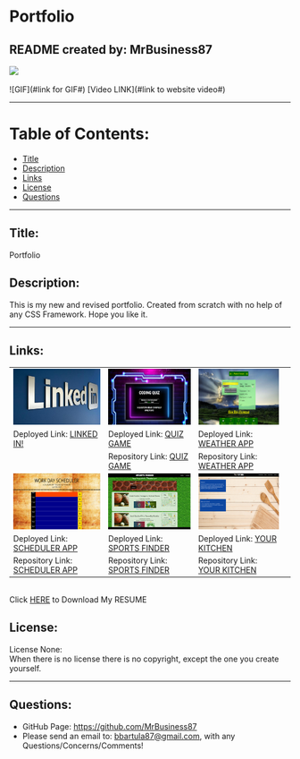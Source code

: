 # Portfolio

## README created by: MrBusiness87

![](https://img.shields.io/badge/license-NONE-lightgrey)

![GIF](#link for GIF#)
[Video LINK](#link to website video#)

---

# Table of Contents:

- [Title](#Title)
- [Description](#Description)
- [Links](#Links)
- [License](#License)
- [Questions](#Questions)

---

## Title:

Portfolio

## Description:

This is my new and revised portfolio. Created from scratch with no help of any CSS Framework. Hope you like it.

---

## Links:

|                                                                                           |                                                                                       |                                                                                          |     |
| ----------------------------------------------------------------------------------------- | ------------------------------------------------------------------------------------- | ---------------------------------------------------------------------------------------- | --- |
| <img src="./assets/thumbnails/LINKEDIN thumbnail.jpg" style="height:100px; width: 200px"> | <img src="./assets/thumbnails/QUIZ thumbnail.png" style="height:100px; width: 200px"> | <img src="./assets/thumbnails/WEATHER thumbnail.png" style="height:100px; width: 200px"> |
| Deployed Link: [LINKED IN!](https://www.linkedin.com/in/BorjanBartula)                    | Deployed Link: [QUIZ GAME](https://mrbusiness87.github.io/QUIZ-GAME/)                 | Deployed Link: [WEATHER APP](https://mrbusiness87.github.io/WEATHER_thumbnail.png)       |
|                                                                                           | Repository Link: [QUIZ GAME](https://github.com/MrBusiness87/QUIZ-GAME)               | Repository Link: [WEATHER APP](https://github.com/MrBusiness87/Weather-Forecaster)       |
| <img src="./assets/thumbnails/WORKDAY thumbnail.png" style="height:100px; width: 200px">  | <img src="./assets/thumbnails/SF-thumbnail.jpg" style="height:100px; width: 200px">   | <img src="./assets/thumbnails/Project2.png" style="height:100px; width: 200px;">         |
| Deployed Link: [SCHEDULER APP](https://mrbusiness87.github.io/Work-Day-Scheduler/)        | Deployed Link: [SPORTS FINDER](https://mrbusiness87.github.io/Finder-Project1/)       | Deployed Link: [YOUR KITCHEN](https://your-kitchen.herokuapp.com/)                       |
| Repository Link: [SCHEDULER APP](https://github.com/MrBusiness87/Work-Day-Scheduler)      | Repository Link: [SPORTS FINDER](https://github.com/MrBusiness87/Finder-Project1)     | Repository Link: [YOUR KITCHEN](https://github.com/MrBusiness87/Your_Kitchen)            |

<br>
Click <a href="./assets/RESUME Coding.pdf" download>HERE</a> to Download My RESUME

## License:

License None: <br>When there is no license there is no copyright, except the one you create yourself.

---

## Questions:

- GitHub Page: https://github.com/MrBusiness87
- Please send an email to: bbartula87@gmail.com, with any Questions/Concerns/Comments!

